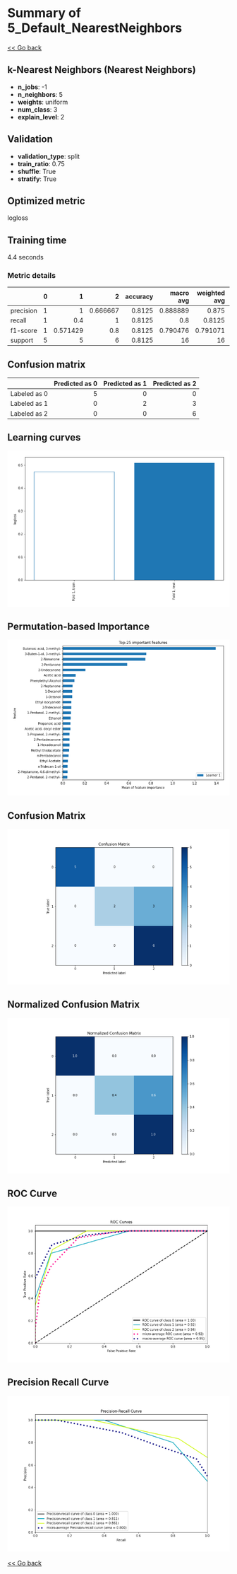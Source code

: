 # Summary of 5_Default_NearestNeighbors

[<< Go back](../README.md)


## k-Nearest Neighbors (Nearest Neighbors)
- **n_jobs**: -1
- **n_neighbors**: 5
- **weights**: uniform
- **num_class**: 3
- **explain_level**: 2

## Validation
 - **validation_type**: split
 - **train_ratio**: 0.75
 - **shuffle**: True
 - **stratify**: True

## Optimized metric
logloss

## Training time

4.4 seconds

### Metric details
|           |   0 |        1 |        2 |   accuracy |   macro avg |   weighted avg |   logloss |
|:----------|----:|---------:|---------:|-----------:|------------:|---------------:|----------:|
| precision |   1 | 1        | 0.666667 |     0.8125 |    0.888889 |       0.875    |  0.509122 |
| recall    |   1 | 0.4      | 1        |     0.8125 |    0.8      |       0.8125   |  0.509122 |
| f1-score  |   1 | 0.571429 | 0.8      |     0.8125 |    0.790476 |       0.791071 |  0.509122 |
| support   |   5 | 5        | 6        |     0.8125 |   16        |      16        |  0.509122 |


## Confusion matrix
|              |   Predicted as 0 |   Predicted as 1 |   Predicted as 2 |
|:-------------|-----------------:|-----------------:|-----------------:|
| Labeled as 0 |                5 |                0 |                0 |
| Labeled as 1 |                0 |                2 |                3 |
| Labeled as 2 |                0 |                0 |                6 |

## Learning curves
![Learning curves](learning_curves.png)

## Permutation-based Importance
![Permutation-based Importance](permutation_importance.png)
## Confusion Matrix

![Confusion Matrix](confusion_matrix.png)


## Normalized Confusion Matrix

![Normalized Confusion Matrix](confusion_matrix_normalized.png)


## ROC Curve

![ROC Curve](roc_curve.png)


## Precision Recall Curve

![Precision Recall Curve](precision_recall_curve.png)



[<< Go back](../README.md)
